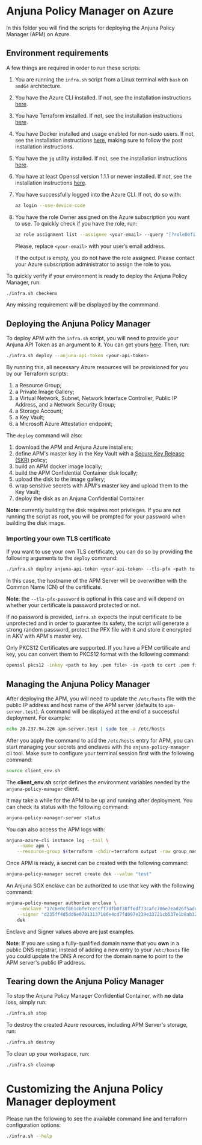 # Anjuna Policy Manager on Azure

In this folder you will find the scripts for deploying the Anjuna Policy Manager (APM) on Azure.

## Environment requirements

A few things are required in order to run these scripts:

1. You are running the `infra.sh` script from a Linux terminal with `bash` on `amd64` architecture.

1. You have the Azure CLI installed. If not, see the installation instructions [here](https://docs.microsoft.com/en-us/cli/azure/install-azure-cli).

1. You have Terraform installed. If not, see the installation instructions [here](https://learn.hashicorp.com/tutorials/terraform/install-cli).

1. You have Docker installed and usage enabled for non-sudo users. If not, see the installation instructions [here](https://docs.docker.com/engine/install/ubuntu/), making sure to follow the post installation instructions.

1. You have the `jq` utility installed. If not, see the installation instructions [here](https://stedolan.github.io/jq/download/).

1. You have at least Openssl version 1.1.1 or newer installed. If not, see the installation instructions [here](https://www.openssl.org/source/). 

1. You have successfully logged into the Azure CLI. If not, do so with:

    ```bash
    az login --use-device-code
    ```

1. You have the role Owner assigned on the Azure subscription you want to use. To quickly check if you have the role, run:

    ```bash
    az role assignment list --assignee <your-email> --query "[?roleDefinitionName=='Owner']"
    ```
    Please, replace `<your-email>` with your user’s email address.

    If the output is empty, you do not have the role assigned. Please contact your Azure subscription administrator to assign the role to you.

To quickly verify if your environment is ready to deploy the Anjuna Policy Manager, run:

```bash
./infra.sh checkenv
```

Any missing requirement will be displayed by the commmand.

## Deploying the Anjuna Policy Manager

To deploy APM with the `infra.sh` script, you will need to provide your Anjuna API Token as an argument to it. You can get yours [here](https://downloads.anjuna.io). Then, run:

```bash
./infra.sh deploy --anjuna-api-token <your-api-token>
```

By running this, all necessary Azure resources will be provisioned for you by our Terraform scripts:

1. a Resource Group;
1. a Private Image Gallery;
1. a Virtual Network, Subnet, Network Interface Controller, Public IP Address, and a Network Security Group;
1. a Storage Account; 
1. a Key Vault;
1. a Microsoft Azure Attestation endpoint;

The `deploy` command will also:

1. download the APM and Anjuna Azure installers;
1. define APM's master key in the Key Vault with a [Secure Key Release (SKR)](image/README.md) policy;
1. build an APM docker image locally;
1. build the APM Confidential Container disk locally;
1. upload the disk to the image gallery;
1. wrap sensitive secrets with APM's master key and upload them to the Key Vault;
1. deploy the disk as an Anjuna Confidential Container.

**Note**: currently building the disk requires root privileges. If you are not running the script as root, you will be prompted for your password when building the disk image.

### Importing your own TLS certificate

If you want to use your own TLS certificate, you can do so by providing the following arguments to the `deploy` command:

```bash
./infra.sh deploy anjuna-api-token <your-api-token> --tls-pfx <path to your pfx cert> --tls-pfx-password <certificate password>
```

In this case, the hostname of the APM Server will be overwritten with the Common Name (CN) of the certificate.

**Note**: the `--tls-pfx-password` is optional in this case and will depend on whether your certificate is password protected or not.

If no password is provided, `infra.sh` expects the input certificate to be unprotected and in order to guarantee its safety, the script will generate a strong random password, protect the PFX file with it and store it encrypted in AKV with APM's master key.

Only PKCS12 Certificates are supported. If you have a PEM certificate and key, you can convert them to PKCS12 format with the following command:

```bash
openssl pkcs12 -inkey <path to key .pem file> -in <path to cert .pem file> -export -out cert.pfx -password pass:<certificate password>
```

## Managing the Anjuna Policy Manager

After deploying the APM, you will need to update the `/etc/hosts` file with the public IP address and host name of the APM server (defaults to `apm-server.test`). A command will be displayed at the end of a successful deployment. For example:

```bash
echo 20.237.94.226 apm-server.test | sudo tee -a /etc/hosts
```

After you apply the command to add the `/etc/hosts` entry for APM, you can start managing your secrets and enclaves with the `anjuna-policy-manager` cli tool. Make sure to configure your terminal session first with the following command:

```bash
source client_env.sh
```

The **client_env.sh** script defines the environment variables needed by the `anjuna-policy-manager` client.

It may take a while for the APM to be up and running after deployment. You can check its status with the following command:

```bash
anjuna-policy-manager-server status
```

You can also access the APM logs with:

```bash
anjuna-azure-cli instance log --tail \
    --name apm \
    --resource-group $(terraform -chdir=terraform output -raw group_name)
```

Once APM is ready, a secret can be created with the following command:

```bash
anjuna-policy-manager secret create dek --value "test"
```

An Anjuna SGX enclave can be authorized to use that key with the following command:

```bash
anjuna-policy-manager authorize enclave \
    --enclave "17c6e0cf861cbfe7ceccff7dfb0f38ffedf73cafc706e7ead26f5adecf1d79f4" \
    --signer "d235ff4d5dd6e07013137186e4cd7fd097e239e33721cb537e1b8ab324cf88e0" \
    dek
```

Enclave and Signer values above are just examples.

**Note**: If you are using a fully-qualified domain name that you **own** in a public DNS registrar, instead of adding a new entry to your `/etc/hosts` file you could update the DNS A record for the domain name to point to the APM server's public IP address.

## Tearing down the Anjuna Policy Manager

To stop the Anjuna Policy Manager Confidential Container, with **no** data loss, simply run:

```bash
./infra.sh stop
```

To destroy the created Azure resources, including APM Server's storage, run:

```bash
./infra.sh destroy
```

To clean up your workspace, run:

```bash
./infra.sh cleanup
```

# Customizing the Anjuna Policy Manager deployment

Please run the following to see the available command line and terraform configuration options:

```bash
./infra.sh --help
```
